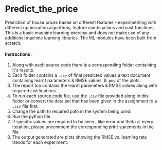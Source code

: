 # Predict_the_price
Prediction of house prices based on different features - experimenting with different optimization algorithms, feature combinations and cost functions. This is a basic machine learning exercise and does not make use of any additional machine learning libraries. The ML modules have been built from scratch.

#### Instructions :

1. Along with each source code there is a corresponding folder containing it's results.
2. Each folder contains a `.csv` of final predicted values,a text document containing learnt parameters & RMSE values, & .`png` of the plots.
3. The report too contains the learnt parameters & RMSE values along with required justifications.
4. To run each source code file, use the `.csv` file provided along in this folder or convert the data set that has been given in the assignment to a `.csv` file first.
5. Change the path to required path in the system being used.
6. Run the python file.
7. If specific values are required to be seen , like error and theta at every iteration, please uncomment the corresponding print statements in the file.
8. The output generated are plots showing the RMSE vs. learning rate trends for each experiment.
